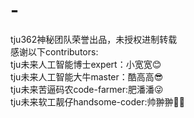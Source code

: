 # -
tju362神秘团队荣誉出品，未授权进制转载  
感谢以下contributors:  
tju未来人工智能博士expert：小宽宽😊  
tju未来人工智能大牛master：酷高高😎    
tju未来苦逼码农code-farmer:肥潘潘😜    
tju未来软工靓仔handsome-coder:帅翀翀💪😛
